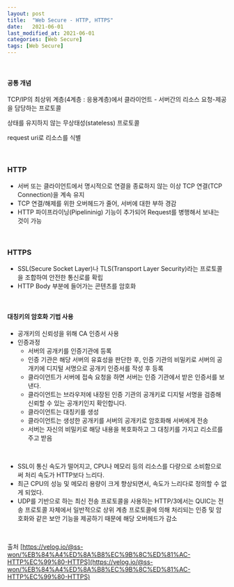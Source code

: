 ```yaml
---
layout: post
title:  "Web Secure - HTTP, HTTPS"
date:   2021-06-01
last_modified_at: 2021-06-01
categories: [Web Secure]
tags: [Web Secure]
---
```


<br/>

#### 공통 개념

TCP/IP의 최상위 계층(4계층 : 응용계층)에서 클라이언트 - 서버간의 리소스 요청-제공을 담당하는 프로토콜

상태를 유지하지 않는 무상태성(stateless) 프로토콜

request uri로 리소스를 식별

<br/>

### HTTP
- 서버 또는 클라이언트에서 명시적으로 연결을 종료하지 않는 이상 TCP 연결(TCP Connection)을 계속 유지
- TCP 연결/해제를 위한 오버헤드가 줄어, 서버에 대한 부하 경감
- HTTP 파이프라이닝(Pipelininig) 기능이 추가되어 Request를 병행해서 보내는 것이 가능

<br/>

### HTTPS

- SSL(Secure Socket Layer)나 TLS(Transport Layer Security)라는 프로토콜을 조합하여 안전한 통신로를 확립
- HTTP Body 부분에 들어가는 콘텐츠를 암호화

<br/>

#### 대칭키의 암호화 기법 사용
- 공개키의 신뢰성을 위해 CA 인증서 사용
- 인증과정
  - 서버의 공개키를 인증기관에 등록
  - 인증 기관은 해당 서버의 유효성을 판단한 후, 인증 기관의 비밀키로 서버의 공개키에 디지털 서명으로 공개키 인증서를 작성 후 등록
  - 클라이언트가 서버에 접속 요청을 하면 서버는 인증 기관에서 받은 인증서를 보낸다.
  - 클라이언트는 브라우저에 내장된 인증 기관의 공개키로 디지털 서명을 검증해 신뢰할 수 있는 공개키인지 확인합니다.
  - 클라이언트는 대칭키를 생성
  - 클라이언트는 생성한 공개키를 서버의 공개키로 암호화해 서버에게 전송
  - 서버는 자신의 비밀키로 해당 내용을 복호화하고 그 대칭키를 가지고 리소르를 주고 받음

<br/>

- SSL이 통신 속도가 떨어지고, CPU나 메모리 등의 리소스를 다량으로 소비함으로써 처리 속도가 HTTP보다 느리다.
- 최근 CPU의 성능 및 메모리 용량이 크게 향상되면서, 속도가 느리다로 정의할 수 없게 되었다.
- UDP를 기반으로 하는 최신 전송 프로토콜을 사용하는 HTTP/3에서는 QUIC는 전송 프로토콜 자체에서 일반적으로 상위 계층 프로토콜에 의해 처리되는 인증 및 암호화와 같은 보안 기능을 제공하기 때문에 해당 오버헤드가 감소

<br/>

출처
[https://velog.io/@ss-won/%EB%84%A4%ED%8A%B8%EC%9B%8C%ED%81%AC-HTTP%EC%99%80-HTTPS](https://velog.io/@ss-won/%EB%84%A4%ED%8A%B8%EC%9B%8C%ED%81%AC-HTTP%EC%99%80-HTTPS)
